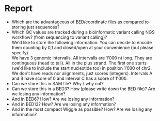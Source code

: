 # Report  
* Which are the advantageous of BED/coordinate files as compared to storing just sequences?  
* Which QC values are tracked during a bioinformatic variant calling NGS workflow? (from sequencing to variant calling)?  
We'd like to store the following information. You can decide to encode them counting by 0,1 and closed/open at your convenience (but please specify).  
We have 3 genomic intervalls. All intervalls are 1'000 nt long. They are continguous (head to tail). All in the plus strand. The first one starts (we'd like to include the start nucleotide too) in position 1'000 of chr2. We don't have reads nor alignments, just scores (integers). Intervals A and B have score of 0 and interval C has a score of 1'000.  
* Can we store this in SAM file? Why / why not?  
* Can we store this in a BED3? How (please write down the BED file)? Are we losing any information?  
* And in BED6? How? Are we losing any information?  
* And in BED12? How? Are we losing any information?  
* And in the most compact Wiggle as possible? How? Are we losing any information?
